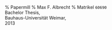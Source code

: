 % Papermill
% Max F. Albrecht
% Matrikel `60690` \
  Bachelor Thesis, \
  Bauhaus-Universität Weimar, \
  2013
